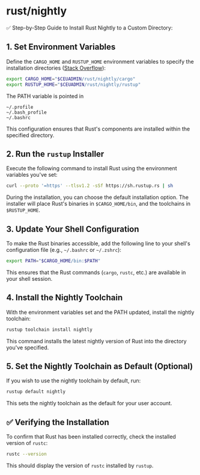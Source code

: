 # rust/nightly

✅ Step-by-Step Guide to Install Rust Nightly to a Custom Directory:

## 1. Set Environment Variables

   Define the `CARGO_HOME` and `RUSTUP_HOME` environment variables to specify the installation directories ([Stack Overflow][1]):

   ```bash
   export CARGO_HOME="$CEUADMIN/rust/nightly/cargo"
   export RUSTUP_HOME="$CEUADMIN/rust/nightly/rustup"
   ```

   The PATH variable is pointed in

   ```
   ~/.profile
   ~/.bash_profile
   ~/.bashrc
   ```

This configuration ensures that Rust's components are installed within the specified directory.

## 2. Run the `rustup` Installer

   Execute the following command to install Rust using the environment variables you've set:

   ```bash
   curl --proto '=https' --tlsv1.2 -sSf https://sh.rustup.rs | sh
   ```

During the installation, you can choose the default installation option. The installer will place Rust's binaries in `$CARGO_HOME/bin`, and the toolchains in `$RUSTUP_HOME`.

## 3. Update Your Shell Configuration

   To make the Rust binaries accessible, add the following line to your shell's configuration file (e.g., `~/.bashrc` or `~/.zshrc`):

   ```bash
   export PATH="$CARGO_HOME/bin:$PATH"
   ```

This ensures that the Rust commands (`cargo`, `rustc`, etc.) are available in your shell session.

## 4. Install the Nightly Toolchain

   With the environment variables set and the PATH updated, install the nightly toolchain:

   ```bash
   rustup toolchain install nightly
   ```

This command installs the latest nightly version of Rust into the directory you've specified.

## 5. Set the Nightly Toolchain as Default (Optional)

   If you wish to use the nightly toolchain by default, run:

   ```bash
   rustup default nightly
   ```

This sets the nightly toolchain as the default for your user account.

## ✅ Verifying the Installation

To confirm that Rust has been installed correctly, check the installed version of `rustc`:

```bash
rustc --version
```

This should display the version of `rustc` installed by `rustup`.

[1]: https://stackoverflow.com/questions/46739842/where-does-rustup-install-itself-to?utm_source=chatgpt.com "rust - Where does rustup install itself to? - Stack Overflow"
